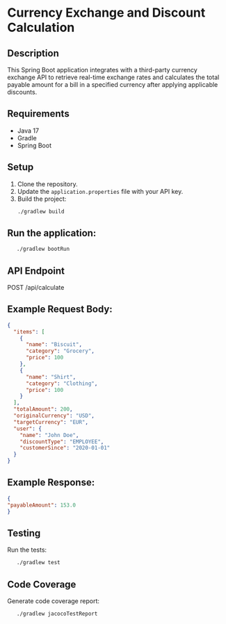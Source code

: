 # Currency Exchange and Discount Calculation

## Description
This Spring Boot application integrates with a third-party currency exchange API to retrieve real-time exchange rates and calculates the total payable amount for a bill in a specified currency after applying applicable discounts.

## Requirements
- Java 17
- Gradle
- Spring Boot

## Setup
1. Clone the repository.
2. Update the `application.properties` file with your API key.
3. Build the project:
   ```sh
   ./gradlew build

## Run the application:
```sh 
   ./gradlew bootRun
```

## API Endpoint
POST /api/calculate
## Example Request Body:
```json
{
  "items": [
    {
      "name": "Biscuit",
      "category": "Grocery",
      "price": 100
    },
    {
      "name": "Shirt",
      "category": "Clothing",
      "price": 100
    }
  ],
  "totalAmount": 200,
  "originalCurrency": "USD",
  "targetCurrency": "EUR",
  "user": {
    "name": "John Doe",
    "discountType": "EMPLOYEE",
    "customerSince": "2020-01-01"
  }
}
```

## Example Response:
```json
{
"payableAmount": 153.0
}
```

## Testing
Run the tests:  
```sh
   ./gradlew test
```

## Code Coverage
Generate code coverage report:  
```sh
   ./gradlew jacocoTestReport
```
